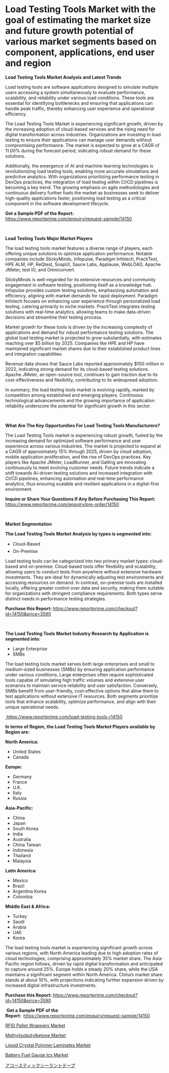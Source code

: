 <p><h1>Load Testing Tools Market with the goal of estimating the market size and future growth potential of various market segments based on component, applications, end user and region</h1></p><p><strong>Load Testing Tools Market Analysis and Latest Trends</strong></p>
<p><p>Load testing tools are software applications designed to simulate multiple users accessing a system simultaneously to evaluate performance, scalability, and reliability under various load conditions. These tools are essential for identifying bottlenecks and ensuring that applications can handle peak traffic, thereby enhancing user experience and operational efficiency.</p><p>The Load Testing Tools Market is experiencing significant growth, driven by the increasing adoption of cloud-based services and the rising need for digital transformation across industries. Organizations are investing in load testing to ensure their applications can manage user demands without compromising performance. The market is expected to grow at a CAGR of 11.00% during the forecast period, indicating robust demand for these solutions.</p><p>Additionally, the emergence of AI and machine learning technologies is revolutionizing load testing tools, enabling more accurate simulations and predictive analytics. With organizations prioritizing performance testing in DevOps practices, the integration of load testing within CI/CD pipelines is becoming a key trend. The growing emphasis on agile methodologies and continuous delivery further fuels the market as businesses seek to deliver high-quality applications faster, positioning load testing as a critical component in the software development lifecycle.</p></p>
<p><strong>Get a Sample PDF of the Report:&nbsp;</strong> <a href="https://www.reportprime.com/enquiry/request-sample/14150">https://www.reportprime.com/enquiry/request-sample/14150</a></p>
<p>&nbsp;</p>
<p><strong>Load Testing Tools Major Market Players</strong></p>
<p><p>The load testing tools market features a diverse range of players, each offering unique solutions to optimize application performance. Notable companies include StickyMinds, Infopulse, Paradigm Infotech, PractiTest, HPE ALM, HP, ReQtest, SoapUI, Sauce Labs, Applause, WebLOAD, Apache JMeter, test IO, and Omniconvert. </p><p>StickyMinds is well-regarded for its extensive resources and community engagement in software testing, positioning itself as a knowledge hub. Infopulse provides custom testing solutions, emphasizing automation and efficiency, aligning with market demands for rapid deployment. Paradigm Infotech focuses on enhancing user experience through personalized load testing, catering primarily to niche markets. PractiTest integrates testing solutions with real-time analytics, allowing teams to make data-driven decisions and streamline their testing process.</p><p>Market growth for these tools is driven by the increasing complexity of applications and demand for robust performance testing solutions. The global load testing market is projected to grow substantially, with estimates reaching over $5 billion by 2025. Companies like HPE and HP have maintained significant market shares due to their established product lines and integration capabilities.</p><p>Revenue data shows that Sauce Labs reported approximately $100 million in 2022, indicating strong demand for its cloud-based testing solutions. Apache JMeter, an open-source tool, continues to gain traction due to its cost-effectiveness and flexibility, contributing to its widespread adoption. </p><p>In summary, the load testing tools market is evolving rapidly, marked by competition among established and emerging players. Continuous technological advancements and the growing importance of application reliability underscore the potential for significant growth in this sector.</p></p>
<p>&nbsp;</p>
<p><strong>What Are The Key Opportunities For Load Testing Tools Manufacturers?</strong></p>
<p><p>The Load Testing Tools market is experiencing robust growth, fueled by the increasing demand for optimized software performance and user experience across various industries. The market is projected to expand at a CAGR of approximately 15% through 2025, driven by cloud adoption, mobile application proliferation, and the rise of DevOps practices. Key players like Apache JMeter, LoadRunner, and Gatling are innovating continuously to meet evolving customer needs. Future trends indicate a shift towards AI-driven testing solutions and increased integration with CI/CD pipelines, enhancing automation and real-time performance analytics, thus ensuring scalable and resilient applications in a digital-first environment.</p></p>
<p><strong>Inquire or Share Your Questions If Any Before Purchasing This Report:</strong> <a href="https://www.reportprime.com/enquiry/pre-order/14150">https://www.reportprime.com/enquiry/pre-order/14150</a></p>
<p>&nbsp;</p>
<p><strong>Market Segmentation</strong></p>
<p><strong>The Load Testing Tools Market Analysis by types is segmented into:</strong></p>
<p><ul><li>Cloud-Based</li><li>On-Premise</li></ul></p>
<p><p>Load testing tools can be categorized into two primary market types: cloud-based and on-premise. Cloud-based tools offer flexibility and scalability, allowing users to conduct tests from anywhere without extensive hardware investments. They are ideal for dynamically adjusting test environments and accessing resources on demand. In contrast, on-premise tools are installed locally, offering greater control over data and security, making them suitable for organizations with stringent compliance requirements. Both types serve distinct needs in performance testing strategies.</p></p>
<p><strong>Purchase this Report:&nbsp;</strong><a href="https://www.reportprime.com/checkout?id=14150&price=3590">https://www.reportprime.com/checkout?id=14150&price=3590</a></p>
<p>&nbsp;</p>
<p><strong>The Load Testing Tools Market Industry Research by Application is segmented into:</strong></p>
<p><ul><li>Large Enterprise</li><li>SMBs</li></ul></p>
<p><p>The load testing tools market serves both large enterprises and small to medium-sized businesses (SMBs) by ensuring application performance under various conditions. Large enterprises often require sophisticated tools capable of simulating high traffic volumes and extensive user scenarios to maintain service reliability and user satisfaction. Conversely, SMBs benefit from user-friendly, cost-effective options that allow them to test applications without extensive IT resources. Both segments prioritize tools that enhance scalability, optimize performance, and align with their unique operational needs.</p></p>
<p><a href="https://www.reportprime.com/load-testing-tools-r14150">&nbsp;https://www.reportprime.com/load-testing-tools-r14150</a></p>
<p><strong>In terms of Region, the Load Testing Tools Market Players available by Region are:</strong></p>
<p>
    <p> <strong> North America: </strong>
        <ul>
            <li>United States</li>
            <li>Canada</li>
        </ul>
        </p> 
    <p> <strong> Europe: </strong>
        <ul>
            <li>Germany</li>
            <li>France</li>
            <li>U.K.</li>
            <li>Italy</li>
            <li>Russia</li>
        </ul>
        </p> 
    <p> <strong> Asia-Pacific: </strong>
        <ul>
            <li>China</li>
            <li>Japan</li>
            <li>South Korea</li>
            <li>India</li>
            <li>Australia</li>
            <li>China Taiwan</li>
            <li>Indonesia</li>
            <li>Thailand</li>
            <li>Malaysia</li>
        </ul>
        </p> 
    <p> <strong> Latin America: </strong>
        <ul>
            <li>Mexico</li>
            <li>Brazil</li>
            <li>Argentina Korea</li>
            <li>Colombia</li>
        </ul>
        </p> 
    <p> <strong> Middle East & Africa: </strong>
        <ul>
            <li>Turkey</li>
            <li>Saudi</li>
            <li>Arabia</li>
            <li>UAE</li>
            <li>Korea</li>
        </ul>
    </p>
    </p>
<p><p>The load testing tools market is experiencing significant growth across various regions, with North America leading due to high adoption rates of cloud technologies, comprising approximately 35% market share. The Asia-Pacific region follows, driven by rapid digital transformation and anticipated to capture around 25%. Europe holds a steady 20% share, while the USA maintains a significant segment within North America. China’s market share stands at about 10%, with projections indicating further expansion driven by increased digital infrastructure investments.</p></p>
<p><strong>Purchase this Report: </strong><a href="https://www.reportprime.com/checkout?id=14150&price=3590">https://www.reportprime.com/checkout?id=14150&price=3590</a></p>
<p>&nbsp;<strong>Get a Sample PDF of the Report:&nbsp;&nbsp;</strong><a href="https://www.reportprime.com/enquiry/request-sample/14150">https://www.reportprime.com/enquiry/request-sample/14150</a></p>
<p><strong></strong></p>
<p><p><a href="https://medium.com/@maudeefields042024/global-rfid-pallet-wrappers-market-exploring-market-share-market-trends-and-future-growth-f7e1f254182c">RFID Pallet Wrappers Market</a></p><p><a href="https://issuu.com/reportprime-2/docs/methylisobutylketone-market-size-20_5127c25acc2922">Methylisobutylketone Market</a></p><p><a href="https://issuu.com/reportprime-2/docs/liquid-crystal-polymer-laminates-ma_b3cf1040072dc0">Liquid Crystal Polymer Laminates Market</a></p><p><a href="https://www.linkedin.com/pulse/what-innovations-shaping-battery-fuel-gauge-ics-market-application-types-hiaue?trackingId=MJxsZhBzQx6E01W8RAFYsw%3D%3D">Battery Fuel Gauge Ics Market</a></p><p><a href="https://medium.com/@terisa30p/acoustic-sealant-tapes-market-%E3%81%AE%E3%82%B0%E3%83%AD%E3%83%BC%E3%83%90%E3%83%AB%E5%B8%82%E5%A0%B4%E6%A6%82%E8%A6%81%E3%81%AF-%E4%B8%96%E7%95%8C%E3%81%8A%E3%82%88%E3%81%B3%E4%B8%BB%E8%A6%81%E5%B8%82%E5%A0%B4%E3%81%AB%E3%81%8A%E3%81%91%E3%82%8B%E6%A5%AD%E7%95%8C%E3%81%AB%E5%BD%B1%E9%9F%BF%E3%82%92%E4%B8%8E%E3%81%88%E3%82%8B%E4%B8%BB%E8%A6%81%E3%81%AA%E3%83%88%E3%83%AC%E3%83%B3%E3%83%89%E3%81%AB%E3%81%A4%E3%81%84%E3%81%A6-%E7%8B%AC%E8%87%AA%E3%81%AE%E8%A6%96%E7%82%B9%E3%82%92%E6%8F%90%E4%BE%9B%E3%81%97%E3%81%BE%E3%81%99-b8c530aabfa0">アコースティックシーラントテープ</a></p></p>
